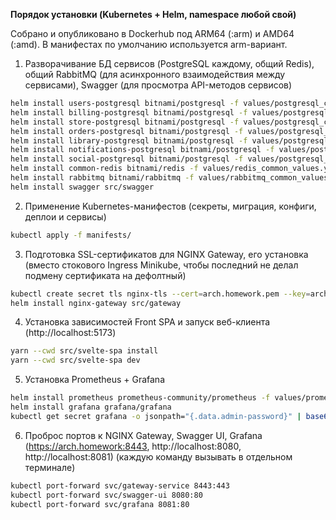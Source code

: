 **Порядок установки (Kubernetes + Helm, namespace любой свой)**

Собрано и опубликовано в Dockerhub под ARM64 (:arm) и AMD64 (:amd). В манифестах по умолчанию используется arm-вариант.

1. Разворачивание БД сервисов (PostgreSQL каждому, общий Redis), общий RabbitMQ (для асинхронного взаимодействия между сервисами), Swagger (для просмотра API-методов сервисов)

```bash
helm install users-postgresql bitnami/postgresql -f values/postgresql_common_values.yaml
helm install billing-postgresql bitnami/postgresql -f values/postgresql_common_values.yaml
helm install store-postgresql bitnami/postgresql -f values/postgresql_common_values.yaml
helm install orders-postgresql bitnami/postgresql -f values/postgresql_common_values.yaml
helm install library-postgresql bitnami/postgresql -f values/postgresql_common_values.yaml
helm install notifications-postgresql bitnami/postgresql -f values/postgresql_common_values.yaml
helm install social-postgresql bitnami/postgresql -f values/postgresql_common_values.yaml
helm install common-redis bitnami/redis -f values/redis_common_values.yaml
helm install rabbitmq bitnami/rabbitmq -f values/rabbitmq_common_values.yaml
helm install swagger src/swagger
```

2. Применение Kubernetes-манифестов (секреты, миграция, конфиги, деплои и сервисы)

```bash
kubectl apply -f manifests/
```

3. Подготовка SSL-сертификатов для NGINX Gateway, его установка (вместо стокового Ingress Minikube, чтобы последний не делал подмену сертификата на дефолтный)

```bash
kubectl create secret tls nginx-tls --cert=arch.homework.pem --key=arch.homework-key.pem
helm install nginx-gateway src/gateway
```

4. Установка зависимостей Front SPA и запуск веб-клиента (http://localhost:5173)

```bash
yarn --cwd src/svelte-spa install
yarn --cwd src/svelte-spa dev
```

5. Установка Prometheus + Grafana
```bash
helm install prometheus prometheus-community/prometheus -f values/prometheus_values.yaml
helm install grafana grafana/grafana
kubectl get secret grafana -o jsonpath="{.data.admin-password}" | base64 --decode ; echo
```

6. Проброс портов к NGINX Gateway, Swagger UI, Grafana (https://arch.homework:8443, http://localhost:8080, http://localhost:8081) (каждую команду вызывать в отдельном терминале)

```bash
kubectl port-forward svc/gateway-service 8443:443
kubectl port-forward svc/swagger-ui 8080:80
kubectl port-forward svc/grafana 8081:80
```